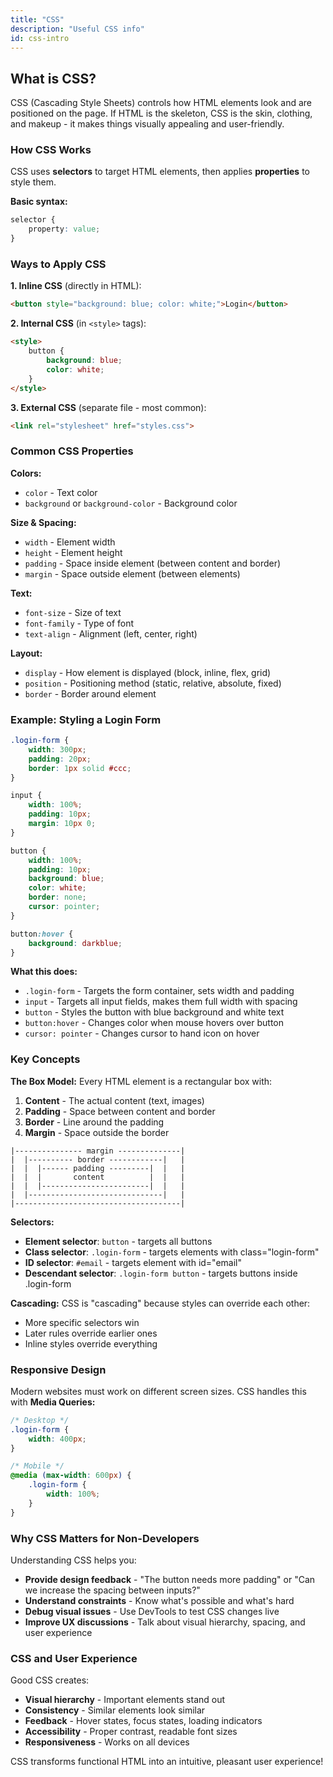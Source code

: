 ```yaml
---
title: "CSS"
description: "Useful CSS info"
id: css-intro
---
```


## What is CSS?

CSS (Cascading Style Sheets) controls how HTML elements look and are positioned on the page. If HTML is the skeleton, CSS is the skin, clothing, and makeup - it makes things visually appealing and user-friendly.

### How CSS Works

CSS uses **selectors** to target HTML elements, then applies **properties** to style them.

**Basic syntax:**
```css
selector {
    property: value;
}
```

### Ways to Apply CSS

**1. Inline CSS** (directly in HTML):
```html
<button style="background: blue; color: white;">Login</button>
```

**2. Internal CSS** (in `<style>` tags):
```html
<style>
    button {
        background: blue;
        color: white;
    }
</style>
```

**3. External CSS** (separate file - most common):
```html
<link rel="stylesheet" href="styles.css">
```

### Common CSS Properties

**Colors:**
- `color` - Text color
- `background` or `background-color` - Background color

**Size & Spacing:**
- `width` - Element width
- `height` - Element height
- `padding` - Space inside element (between content and border)
- `margin` - Space outside element (between elements)

**Text:**
- `font-size` - Size of text
- `font-family` - Type of font
- `text-align` - Alignment (left, center, right)

**Layout:**
- `display` - How element is displayed (block, inline, flex, grid)
- `position` - Positioning method (static, relative, absolute, fixed)
- `border` - Border around element

### Example: Styling a Login Form

```css
.login-form {
    width: 300px;
    padding: 20px;
    border: 1px solid #ccc;
}

input {
    width: 100%;
    padding: 10px;
    margin: 10px 0;
}

button {
    width: 100%;
    padding: 10px;
    background: blue;
    color: white;
    border: none;
    cursor: pointer;
}

button:hover {
    background: darkblue;
}
```

**What this does:**
- `.login-form` - Targets the form container, sets width and padding
- `input` - Targets all input fields, makes them full width with spacing
- `button` - Styles the button with blue background and white text
- `button:hover` - Changes color when mouse hovers over button
- `cursor: pointer` - Changes cursor to hand icon on hover

### Key Concepts

**The Box Model:**
Every HTML element is a rectangular box with:
1. **Content** - The actual content (text, images)
2. **Padding** - Space between content and border
3. **Border** - Line around the padding
4. **Margin** - Space outside the border

```
|--------------- margin --------------|
|  |---------- border ------------|   |
|  |  |------ padding ---------|  |   |
|  |  |       content          |  |   |
|  |  |------------------------|  |   |
|  |------------------------------|   |
|-------------------------------------|
```

**Selectors:**
- **Element selector**: `button` - targets all buttons
- **Class selector**: `.login-form` - targets elements with class="login-form"
- **ID selector**: `#email` - targets element with id="email"
- **Descendant selector**: `.login-form button` - targets buttons inside .login-form

**Cascading:**
CSS is "cascading" because styles can override each other:
- More specific selectors win
- Later rules override earlier ones
- Inline styles override everything

### Responsive Design

Modern websites must work on different screen sizes. CSS handles this with **Media Queries:**
```css
/* Desktop */
.login-form {
    width: 400px;
}

/* Mobile */
@media (max-width: 600px) {
    .login-form {
        width: 100%;
    }
}
```

### Why CSS Matters for Non-Developers

Understanding CSS helps you:
- **Provide design feedback** - "The button needs more padding" or "Can we increase the spacing between inputs?"
- **Understand constraints** - Know what's possible and what's hard
- **Debug visual issues** - Use DevTools to test CSS changes live
- **Improve UX discussions** - Talk about visual hierarchy, spacing, and user experience

### CSS and User Experience

Good CSS creates:
- **Visual hierarchy** - Important elements stand out
- **Consistency** - Similar elements look similar
- **Feedback** - Hover states, focus states, loading indicators
- **Accessibility** - Proper contrast, readable font sizes
- **Responsiveness** - Works on all devices

CSS transforms functional HTML into an intuitive, pleasant user experience!